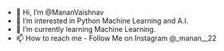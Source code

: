 - 👋 Hi, I’m @MananVaishnav
- 👀 I’m interested in Python Machine Learning and A.I.
- 🌱 I’m currently learning Machine Learning. 
- 📫 How to reach me - Follow Me on Instagram @_manan__22

<!---
MananVaishnav/MananVaishnav is a ✨ special ✨ repository because its `README.md` (this file) appears on your GitHub profile.
You can click the Preview link to take a look at your changes.
--->
